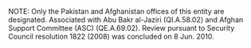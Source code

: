 NOTE: Only the Pakistan and Afghanistan offices of this entity are designated. 
Associated with Abu Bakr al-Jaziri (QI.A.58.02) and Afghan Support Committee
(ASC) (QE.A.69.02). Review pursuant to Security Council resolution 1822 (2008)
was concluded on 8 Jun. 2010. 
